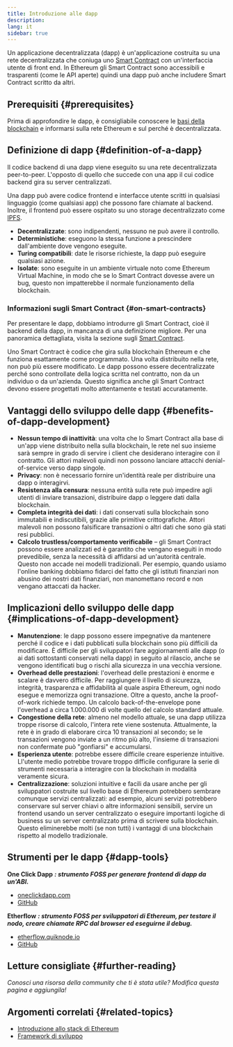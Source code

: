 ```yaml
---
title: Introduzione alle dapp
description:
lang: it
sidebar: true
---
```


Un applicazione decentralizzata (dapp) è un'applicazione costruita su una rete decentralizzata che coniuga uno [Smart Contract](/developers/docs/smart-contracts/) con un'interfaccia utente di front end. In Ethereum gli Smart Contract sono accessibili e trasparenti (come le API aperte) quindi una dapp può anche includere Smart Contract scritto da altri.

## Prerequisiti {#prerequisites}

Prima di approfondire le dapp, è consigliabile conoscere le [basi della blockchain](/developers/docs/intro-to-ethereum/) e informarsi sulla rete Ethereum e sul perché è decentralizzata.

## Definizione di dapp {#definition-of-a-dapp}

Il codice backend di una dapp viene eseguito su una rete decentralizzata peer-to-peer. L'opposto di quello che succede con una app il cui codice backend gira su server centralizzati.

Una dapp può avere codice frontend e interfacce utente scritti in qualsiasi linguaggio (come qualsiasi app) che possono fare chiamate al backend. Inoltre, il frontend può essere ospitato su uno storage decentralizzato come [IPFS](https://ipfs.io/).

- **Decentralizzate**: sono indipendenti, nessuno ne può avere il controllo.
- **Deterministiche**: eseguono la stessa funzione a prescindere dall'ambiente dove vengono eseguite.
- **Turing compatibili**: date le risorse richieste, la dapp può eseguire qualsiasi azione.
- **Isolate**: sono eseguite in un ambiente virtuale noto come Ethereum Virtual Machine, in modo che se lo Smart Contract dovesse avere un bug, questo non impatterebbe il normale funzionamento della blockchain.

### Informazioni sugli Smart Contract {#on-smart-contracts}

Per presentare le dapp, dobbiamo introdurre gli Smart Contract, cioè il backend della dapp, in mancanza di una definizione migliore. Per una panoramica dettagliata, visita la sezione sugli [Smart Contract](/developers/docs/smart-contracts/).

Uno Smart Contract è codice che gira sulla blockchain Ethereum e che funziona esattamente come programmato. Una volta distribuito nella rete, non può più essere modificato. Le dapp possono essere decentralizzate perché sono controllate della logica scritta nel contratto, non da un individuo o da un'azienda. Questo significa anche gli Smart Contract devono essere progettati molto attentamente e testati accuratamente.

## Vantaggi dello sviluppo delle dapp {#benefits-of-dapp-development}

- **Nessun tempo di inattività**: una volta che lo Smart Contract alla base di un'app viene distribuito nella sulla blockchain, le rete nel suo insieme sarà sempre in grado di servire i client che desiderano interagire con il contratto. Gli attori malevoli quindi non possono lanciare attacchi denial-of-service verso dapp singole.
- **Privacy**: non è necessario fornire un'identità reale per distribuire una dapp o interagirvi.
- **Resistenza alla censura**: nessuna entità sulla rete può impedire agli utenti di inviare transazioni, distribuire dapp o leggere dati dalla blockchain.
- **Completa integrità dei dati**: i dati conservati sulla blockchain sono immutabili e indiscutibili, grazie alle primitive crittografiche. Attori malevoli non possono falsificare transazioni o altri dati che sono già stati resi pubblici.
- **Calcolo trustless/comportamento verificabile** – gli Smart Contract possono essere analizzati ed è garantito che vengano eseguiti in modo prevedibile, senza la necessità di affidarsi ad un'autorità centrale. Questo non accade nei modelli tradizionali. Per esempio, quando usiamo l'online banking dobbiamo fidarci del fatto che gli istituti finanziari non abusino dei nostri dati finanziari, non manomettano record e non vengano attaccati da hacker.

## Implicazioni dello sviluppo delle dapp {#implications-of-dapp-development}

- **Manutenzione**: le dapp possono essere impegnative da mantenere perché il codice e i dati pubblicati sulla blockchain sono più difficili da modificare. È difficile per gli sviluppatori fare aggiornamenti alle dapp (o ai dati sottostanti conservati nella dapp) in seguito al rilascio, anche se vengono identificati bug o rischi alla sicurezza in una vecchia versione.
- **Overhead delle prestazioni**: l'overhead delle prestazioni è enorme e scalare è davvero difficile. Per raggiungere il livello di sicurezza, integrità, trasparenza e affidabilità al quale aspira Ethereum, ogni nodo esegue e memorizza ogni transazione. Oltre a questo, anche la proof-of-work richiede tempo. Un calcolo back-of-the-envelope pone l'overhead a circa 1.000.000 di volte quello del calcolo standard attuale.
- **Congestione della rete**: almeno nel modello attuale, se una dapp utilizza troppe risorse di calcolo, l'intera rete viene sostenuta. Attualmente, la rete è in grado di elaborare circa 10 transazioni al secondo; se le transazioni vengono inviate a un ritmo più alto, l'insieme di transazioni non confermate può "gonfiarsi" e accumularsi.
- **Esperienza utente**: potrebbe essere difficile creare esperienze intuitive. Ll'utente medio potrebbe trovare troppo difficile configurare la serie di strumenti necessaria a interagire con la blockchain in modalità veramente sicura.
- **Centralizzazione**: soluzioni intuitive e facili da usare anche per gli sviluppatori costruite sul livello base di Ethereum potrebbero sembrare comunque servizi centralizzati: ad esempio, alcuni servizi potrebbero conservare sul server chiavi o altre informazioni sensibili, servire un frontend usando un server centralizzato o eseguire importanti logiche di business su un server centralizzato prima di scrivere sulla blockchain. Questo eliminerebbe molti (se non tutti) i vantaggi di una blockchain rispetto al modello tradizionale.

## Strumenti per le dapp {#dapp-tools}

**One Click Dapp** **_: strumento FOSS per generare frontend di dapp da un'ABI._**

- [oneclickdapp.com](https://oneclickdapp.com)
- [GitHub](https://github.com/One-Click-Dapp/one-click-dApp)

**Etherflow** **_: strumento FOSS per sviluppatori di Ethereum, per testare il nodo, creare chiamate RPC dal browser ed eseguirne il debug._**

- [etherflow.quiknode.io](https://etherflow.quiknode.io/)
- [GitHub](https://github.com/abunsen/etherflow)

## Letture consigliate {#further-reading}

_Conosci una risorsa della community che ti è stata utile? Modifica questa pagina e aggiungila!_

## Argomenti correlati {#related-topics}

- [Introduzione allo stack di Ethereum](/developers/docs/ethereum-stack/)
- [Framework di sviluppo](/developers/docs/frameworks/)
